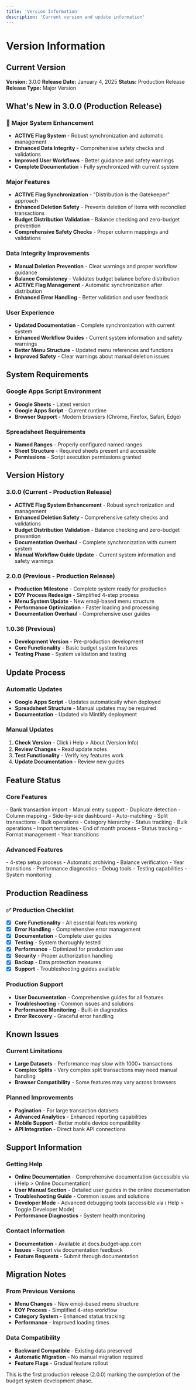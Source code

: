 ```yaml
---
title: 'Version Information'
description: 'Current version and update information'
---
```


# Version Information

## Current Version

**Version:** 3.0.0
**Release Date:** January 4, 2025
**Status:** Production Release
**Release Type:** Major Version

## What's New in 3.0.0 (Production Release)

### 🎉 Major System Enhancement
- **ACTIVE Flag System** - Robust synchronization and automatic management
- **Enhanced Data Integrity** - Comprehensive safety checks and validations
- **Improved User Workflows** - Better guidance and safety warnings
- **Complete Documentation** - Fully synchronized with current system

### Major Features
- **ACTIVE Flag Synchronization** - "Distribution is the Gatekeeper" approach
- **Enhanced Deletion Safety** - Prevents deletion of items with reconciled transactions
- **Budget Distribution Validation** - Balance checking and zero-budget prevention
- **Comprehensive Safety Checks** - Proper column mappings and validations

### Data Integrity Improvements
- **Manual Deletion Prevention** - Clear warnings and proper workflow guidance
- **Balance Consistency** - Validates budget balance before distribution
- **ACTIVE Flag Management** - Automatic synchronization after distribution
- **Enhanced Error Handling** - Better validation and user feedback

### User Experience
- **Updated Documentation** - Complete synchronization with current system
- **Enhanced Workflow Guides** - Current system information and safety warnings
- **Better Menu Structure** - Updated menu references and functions
- **Improved Safety** - Clear warnings about manual deletion issues

## System Requirements

### Google Apps Script Environment
- **Google Sheets** - Latest version
- **Google Apps Script** - Current runtime
- **Browser Support** - Modern browsers (Chrome, Firefox, Safari, Edge)

### Spreadsheet Requirements
- **Named Ranges** - Properly configured named ranges
- **Sheet Structure** - Required sheets present and accessible
- **Permissions** - Script execution permissions granted

## Version History

### 3.0.0 (Current - Production Release)
- **ACTIVE Flag System Enhancement** - Robust synchronization and management
- **Enhanced Deletion Safety** - Comprehensive safety checks and validations
- **Budget Distribution Validation** - Balance checking and zero-budget prevention
- **Documentation Overhaul** - Complete synchronization with current system
- **Manual Workflow Guide Update** - Current system information and safety warnings

### 2.0.0 (Previous - Production Release)
- **Production Milestone** - Complete system ready for production
- **EOY Process Redesign** - Simplified 4-step process
- **Menu System Update** - New emoji-based menu structure
- **Performance Optimization** - Faster loading and processing
- **Documentation Overhaul** - Comprehensive user guides

### 1.0.36 (Previous)
- **Development Version** - Pre-production development
- **Core Functionality** - Basic budget system features
- **Testing Phase** - System validation and testing

## Update Process

### Automatic Updates
- **Google Apps Script** - Updates automatically when deployed
- **Spreadsheet Structure** - Manual updates may be required
- **Documentation** - Updated via Mintlify deployment

### Manual Updates
1. **Check Version** - Click ℹ️ Help > About (Version Info)
2. **Review Changes** - Read update notes
3. **Test Functionality** - Verify key features work
4. **Update Documentation** - Review new guides

## Feature Status

### Core Features
<CardGroup cols={2}>
<Card title="✅ Import System" icon="file-import">
- Bank transaction import
- Manual entry support
- Duplicate detection
- Column mapping
  </Card>

<Card title="✅ Reconciliation" icon="check-double">
- Side-by-side dashboard
- Auto-matching
- Split transactions
- Bulk operations
  </Card>

<Card title="✅ Category Management" icon="tags">
- Category hierarchy
- Status tracking
- Bulk operations
- Import templates
  </Card>

<Card title="✅ Month Processing" icon="calendar-check">
- End of month process
- Status tracking
- Format management
- Year transitions
  </Card>
</CardGroup>

### Advanced Features
<CardGroup cols={2}>
<Card title="✅ EOY Process" icon="calendar-year">
- 4-step setup process
- Automatic archiving
- Balance verification
- Year transitions
  </Card>

<Card title="✅ Developer Tools" icon="code">
- Performance diagnostics
- Debug tools
- Testing capabilities
- System monitoring
  </Card>
</CardGroup>

## Production Readiness

### ✅ Production Checklist
- [x] **Core Functionality** - All essential features working
- [x] **Error Handling** - Comprehensive error management
- [x] **Documentation** - Complete user guides
- [x] **Testing** - System thoroughly tested
- [x] **Performance** - Optimized for production use
- [x] **Security** - Proper authorization handling
- [x] **Backup** - Data protection measures
- [x] **Support** - Troubleshooting guides available

### Production Support
- **User Documentation** - Comprehensive guides for all features
- **Troubleshooting** - Common issues and solutions
- **Performance Monitoring** - Built-in diagnostics
- **Error Recovery** - Graceful error handling

## Known Issues

### Current Limitations
- **Large Datasets** - Performance may slow with 1000+ transactions
- **Complex Splits** - Very complex split transactions may need manual handling
- **Browser Compatibility** - Some features may vary across browsers

### Planned Improvements
- **Pagination** - For large transaction datasets
- **Advanced Analytics** - Enhanced reporting capabilities
- **Mobile Support** - Better mobile device compatibility
- **API Integration** - Direct bank API connections

## Support Information

### Getting Help
- **Online Documentation** - Comprehensive documentation (accessible via ℹ️ Help > Online Documentation)
- **User Manual Section** - Detailed user guides in the online documentation
- **Troubleshooting Guide** - Common issues and solutions
- **Developer Mode** - Advanced debugging tools (accessible via ℹ️ Help > Toggle Developer Mode)
- **Performance Diagnostics** - System health monitoring

### Contact Information
- **Documentation** - Available at docs.budget-app.com
- **Issues** - Report via documentation feedback
- **Feature Requests** - Submit through documentation

## Migration Notes

### From Previous Versions
- **Menu Changes** - New emoji-based menu structure
- **EOY Process** - Simplified 4-step workflow
- **Category System** - Enhanced status tracking
- **Performance** - Improved loading times

### Data Compatibility
- **Backward Compatible** - Existing data preserved
- **Automatic Migration** - No manual migration required
- **Feature Flags** - Gradual feature rollout

<Note>
  This is the first production release (2.0.0) marking the completion of the budget system development phase.
</Note>
